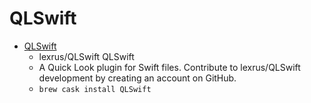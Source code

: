 # QLSwift
- [QLSwift](https://github.com/lexrus/QLSwift)
  -  lexrus/QLSwift QLSwift
  - A Quick Look plugin for Swift files. Contribute to lexrus/QLSwift development by creating an account on GitHub.
  - `brew cask install QLSwift`
